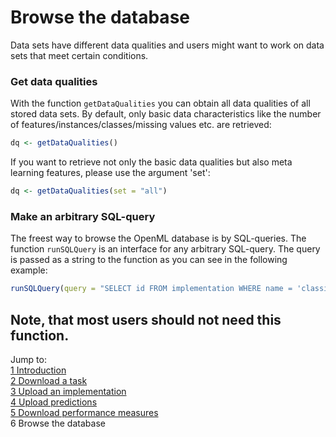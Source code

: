 Browse the database
===================

Data sets have different data qualities and users might want to work on data sets that meet certain conditions. 

### Get data qualities
With the function `getDataQualities` you can obtain all data qualities of all stored data sets. By default, only basic data characteristics like the number of features/instances/classes/missing values etc. are retrieved:


```r
dq <- getDataQualities()
```


If you want to retrieve not only the basic data qualities but also meta learning features, please use the argument 'set':


```r
dq <- getDataQualities(set = "all")
```


### Make an arbitrary SQL-query
The freest way to browse the OpenML database is by SQL-queries. The function `runSQLQuery` is an interface for any arbitrary SQL-query. The query is passed as a string to the function as you can see in the following example:


```r
runSQLQuery(query = "SELECT id FROM implementation WHERE name = 'classif.rpart'")
```


Note, that most users should not need this function.
----------------------------------------------------------------------------------------------------------------------
Jump to:   
[1 Introduction](1-Introduction.md)  
[2 Download a task](2-Download-a-task.md)  
[3 Upload an implementation](3-Upload-an-implementation.md)  
[4 Upload predictions](4-Upload-predictions.md)  
[5 Download performance measures](5-Download-performance-measures.md)  
6 Browse the database
